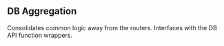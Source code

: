 ## DB Aggregation

Consolidates common logic away from the routers. Interfaces with the DB API function wrappers.
